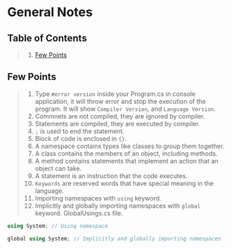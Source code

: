 # General Notes

## Table of Contents

> 1. [Few Points](#few-points)

## Few Points

> 1. Type `#error version` inside your Program.cs in console application, it will throw error and stop the execution of the program. It will show `Compiler Version`, and `Language Version`.
> 1. Commnets are not compiled, they are ignored by compiler.
> 1. Statements are compiled, they are executed by compiler.
> 1. `;` is used to end the statement.
> 1. Block of code is enclosed in `{}`.
> 1. A namespace contains types like classes to group them together.
> 1. A class contains the members of an object, including methods.
> 1. A method contains statements that implement an action that an object can take.
> 1. A statement is an instruction that the code executes.
> 1. `Keywords` are reserved words that have special meaning in the language.
> 1. Importing namespaces with `using` keyword.
> 1. Implicitly and globally importing namespaces with `global` keyword. GlobalUsings.cs file.

```csharp
using System; // Using namespace

global using System; // Implicitly and globally importing namespaces
```
